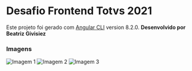 # Desafio Frontend Totvs 2021
Este projeto foi gerado com [Angular CLI](https://github.com/angular/angular-cli) version 8.2.0.
**Desenvolvido por Beatriz Givisiez**

### Imagens
![Imagem 1](./1.jpg "Imagem 1")
![Imagem 2](./2.jpg "Imagem 2")
![Imagem 3](./3.jpg "Imagem 3")
